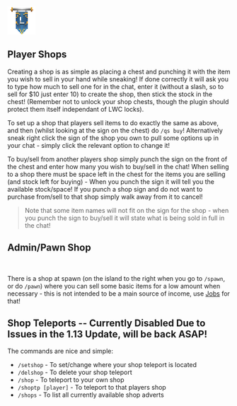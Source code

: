 ![ribbon](L-ribbon.png) 

## Player Shops

Creating a shop is as simple as placing a chest and punching it with the item you wish to sell in your hand while sneaking!
If done correctly it will ask you to type how much to sell one for in the chat, enter it (without a slash, so to sell for $10 just enter 10) to create the shop, then stick the stock in the chest! (Remember not to unlock your shop chests, though the plugin should protect them itself independant of LWC locks).

To set up a shop that players sell items to do exactly the same as above, and then (whilst looking at the sign on the chest) do `/qs buy`! Alternatively sneak right click the sign of the shop you own to pull some options up in your chat - simply click the relevant option to change it!

To buy/sell from another players shop simply punch the sign on the front of the chest and enter how many you wish to buy/sell in the chat! When selling to a shop there must be space left in the chest for the items you are selling (and stock left for buying) - When you punch the sign it will tell you the available stock/space!
If you punch a shop sign and do not want to purchase from/sell to that shop simply walk away from it to cancel!

>Note that some item names will not fit on the sign for the shop - when you punch the sign to buy/sell it will state what is being sold in full in the chat!

## Admin/Pawn Shop

<Image pending shop update>

There is a shop at spawn (on the island to the right when you go to `/spawn`, or do `/pawn`) where you can sell some basic items for a low amount when necessary - this is not intended to be a main source of income, use [Jobs](money.md) for that!


## Shop Teleports -- Currently Disabled Due to Issues in the 1.13 Update, will be back ASAP!

The commands are nice and simple:

- `/setshop` - To set/change where your shop teleport is located
- `/delshop` - To delete your shop teleport
- `/shop` - To teleport to your own shop
- `/shoptp [player]` - To teleport to that players shop
- `/shops` - To list all currently available shop adverts
